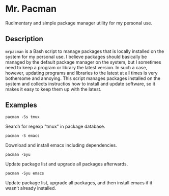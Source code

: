 # Mr. Pacman

Rudimentary and simple package manager utility for my personal use.

## Description

`mrpacman` is a Bash script to manage packages that is locally
installed on the system for my personal use. I believe packages should
basically be managed by the default package manager on the system, but
I sometimes need to keep a program or library the latest version. In
such a case, however, updating programs and libraries to the latest at
all times is very bothersome and annoying. This script manages
packages installed on the system and collects instructios how to
install and update software, so it makes it easy to keep them up with
the latest.

## Examples

``` shell
pacman -Ss tmux
```
Search for regexp "tmux" in package database.

``` shell
pacman -S emacs
```
Download and install emacs including dependencies.

``` shell
pacman -Syu
```
Update package list and upgrade all packages afterwards.

``` shell
pacman -Syu emacs
```
Update package list, upgrade all packages, and then install emacs if it wasn’t already installed.

